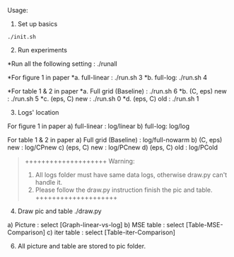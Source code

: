 Usage:

1. Set up basics

```shell
./init.sh
```

2. Run experiments

*Run all the following setting : ./runall

*For figure 1 in paper
*a. full-linear : ./run.sh 3
*b. full-log: ./run.sh 4

*For table 1 & 2 in paper
*a. Full grid (Baseline) : ./run.sh 6
*b. (C, eps) new : ./run.sh 5
*c. (eps, C) new : ./run.sh 0
*d. (eps, C) old : ./run.sh 1


3. Logs' location

For figure 1 in paper
a) full-linear : log/linear
b) full-log: log/log

For table 1 & 2 in paper
a) Full grid (Baseline) : log/full-nowarm
b) (C, eps) new : log/CPnew
c) (eps, C) new : log/PCnew
d) (eps, C) old : log/PCold

>++++++++++++++++++++
>Warning:
>1. All logs folder must have same data logs, otherwise draw.py can't handle it.
>2. Please follow the draw.py instruction finish the pic and table.
>++++++++++++++++++++

4. Draw pic and table
./draw.py

a) Picture : select [Graph-linear-vs-log]
b) MSE table : select [Table-MSE-Comparison]
c) iter table : select [Table-iter-Comparison]

6. All picture and table are stored to pic folder.
